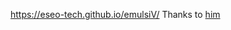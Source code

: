 https://eseo-tech.github.io/emulsiV/
Thanks to [him](https://github.com/balaji303/c-ninja-listings)
